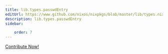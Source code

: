 ```yaml
---
title: lib.types.passwdEntry
editUrl: https://www.github.com/nixos/nixpkgs/blob/master/lib/types.nix#L447C19
description: lib.types.passwdEntry
sidebar:

    order: 7
---
```


<a href="https://www.github.com/nixos/nixpkgs/blob/master/lib/types.nix#L447C19">Contribute Now!</a>




